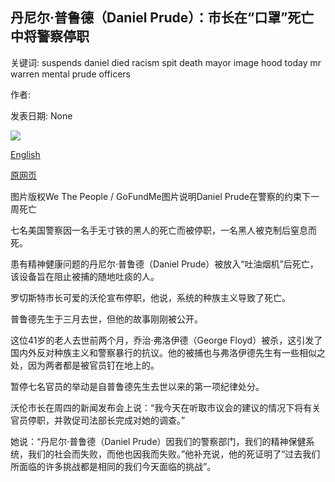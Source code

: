 ## 丹尼尔·普鲁德（Daniel Prude）：市长在“口罩”死亡中将警察停职

关键词: suspends daniel died racism spit death mayor image hood today mr warren mental prude officers

作者: 

发表日期: None

![](https://ichef.bbci.co.uk/news/1024/branded_news/10F38/production/_114223496_capture.png)

[English](Daniel%20Prude%3A%20Mayor%20suspends%20officers%20in%20%27spit%20hood%27%20death.md)

[原网页](https://www.bbc.com/news/world-us-canada-54021798)

图片版权We The People / GoFundMe图片说明Daniel Prude在警察的约束下一周死亡

七名美国警察因一名手无寸铁的黑人的死亡而被停职，一名黑人被克制后窒息而死。

患有精神健康问题的丹尼尔·普鲁德（Daniel Prude）被放入“吐油烟机”后死亡，该设备旨在阻止被捕的随地吐痰的人。

罗切斯特市长可爱的沃伦宣布停职，他说，系统的种族主义导致了死亡。

普鲁德先生于三月去世，但他的故事刚刚被公开。

这位41岁的老人去世前两个月，乔治·弗洛伊德（George Floyd）被杀，这引发了国内外反对种族主义和警察暴行的抗议。他的被捕也与弗洛伊德先生有一些相似之处，因为两者都是被官员钉在地上的。

暂停七名官员的举动是自普鲁德先生去世以来的第一项纪律处分。

沃伦市长在周四的新闻发布会上说：“我今天在听取市议会的建议的情况下将有关官员停职，并敦促司法部长完成对她的调查。”

她说：“丹尼尔·普鲁德（Daniel Prude）因我们的警察部门，我们的精神保健系统，我们的社会而失败，而他也因我而失败。”他补充说，他的死证明了“过去我们所面临的许多挑战都是相同的我们今天面临的挑战”。